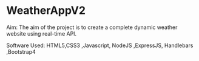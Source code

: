 # WeatherAppV2

Aim: The aim of the project is to create a complete dynamic weather website using real-time API.

Software Used: HTML5,CSS3 ,Javascript, NodeJS ,ExpressJS, Handlebars ,Bootstrap4

